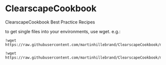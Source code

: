 # ClearscapeCookbook
ClearscapeCookbook Best Practice Recipes


to get single files into your environments, use wget. e.g.:

```
!wget https://raw.githubusercontent.com/martinhillebrand/ClearscapeCookbook/main/03_sklearn_ONNX/BYOM_recipe_sklearn_ONNX_tdprepview.ipynb

!wget https://raw.githubusercontent.com/martinhillebrand/ClearscapeCookbook/main/03_sklearn_ONNX/df_churn.csv
```
